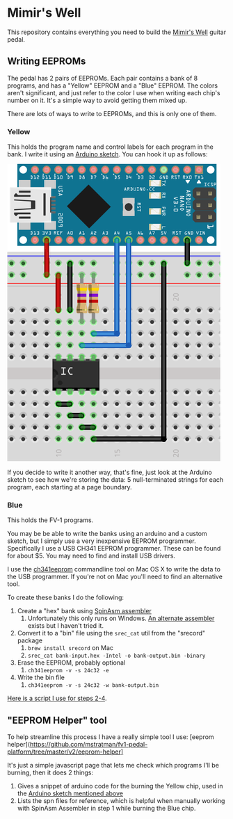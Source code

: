 # Mimir's Well

This repository contains everything you need to build the [Mimir's Well](https://mas-effects.com) guitar pedal.

## Writing EEPROMs

The pedal has 2 pairs of EEPROMs. Each pair contains a bank of 8 programs, and has a "Yellow" EEPROM and a "Blue" EEPROM.  The colors aren't significant, and just refer to the color I use when writing each chip's number on it. It's a simple way to avoid getting them mixed up.

There are lots of ways to write to EEPROMs, and this is only one of them.

### Yellow

This holds the program name and control labels for each program in the bank.
I write it using an [Arduino sketch](/v2/arduino/eeprom/eeprom.ino). You can hook it up as follows:

![connecting EEPROM to Arduino for writing](/v1/schematics/eeprom%20prgramming_bb.png)

If you decide to write it another way, that's fine, just look at the Arduino sketch to see how we're storing the data: 5 null-terminated strings for each program, each starting at a page boundary.

### Blue

This holds the FV-1 programs.

You may be be able to write the banks using an arduino and a custom sketch, but I simply use a very inexpensive EEPROM programmer.  Specifically I use a USB CH341 EEPROM programmer.  These can be found for about $5.  You may need to find and install USB drivers. 

I use the [ch341eeprom](https://github.com/command-tab/ch341eeprom) commandline tool on Mac OS X to write the data to the USB programmer.  If you're not on Mac you'll need to find an alternative tool.

To create these banks I do the following:

1. Create a "hex" bank using [SpinAsm assembler](http://spinsemi.com/products.html)
    1. Unfortunately this only runs on Windows. [An alternate assembler](https://github.com/ndf-zz/asfv1) exists but I haven't tried it.
2. Convert it to a "bin" file using the `srec_cat` util from the "srecord" package
    1. `brew install srecord` on Mac
    2. `srec_cat bank-input.hex -Intel -o bank-output.bin -binary`
3. Erase the EEPROM, probably optional
    1. `ch341eeprom -v -s 24c32 -e`
4. Write the bin file
    1. `ch341eeprom -v -s 24c32 -w bank-output.bin`

[Here is a script I use for steps 2-4](https://gist.github.com/mstratman/5ede44bfd3bc87219b2a90b9920d51e1).

## "EEPROM Helper" tool

To help streamline this process I have a really simple tool I use: [eeprom helper](https://github.com/mstratman/fv1-pedal-platform/tree/master/v2/eeprom-helper]

It's just a simple javascript page that lets me check which programs I'll be burning, then it does 2 things:

1. Gives a snippet of arduino code for the burning the Yellow chip, used in the [Arduino sketch mentioned above](/v2/arduino/eeprom/eeprom.ino)
2. Lists the spn files for reference, which is helpful when manually working with SpinAsm Assembler in step 1 while burning the Blue chip.
